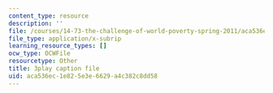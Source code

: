 ```yaml
---
content_type: resource
description: ''
file: /courses/14-73-the-challenge-of-world-poverty-spring-2011/aca536ec1e825e3e6629a4c382c8dd58_quATCFNpM50.srt
file_type: application/x-subrip
learning_resource_types: []
ocw_type: OCWFile
resourcetype: Other
title: 3play caption file
uid: aca536ec-1e82-5e3e-6629-a4c382c8dd58
---
```

